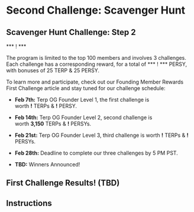 # Second Challenge: Scavenger Hunt
## Scavenger Hunt Challenge: Step 2
*** ! *** 


The program is limited to the top 100 members and involves 3 challenges. Each challenge has a corresponding reward, for a total of *** ! *** PERSY, with bonuses of 25 TERP & 25 PERSY.

To learn more and participate, check out our Founding Member Rewards First Challenge article and stay tuned for our challenge schedule:
- **Feb 7th:** Terp OG Founder Level 1, the first challenge is \
worth **!** TERPs & **!** PERSY.

- **Feb 14th:** Terp OG Founder Level 2, second challenge is \
worth **3,150** TERPs & **!** PERSYs.

- **Feb 21st:** Terp OG Founder Level 3, third challenge is worth **!** TERPs & **!** PERSYs.

- **Feb 28th:** Deadline to complete our three challenges by 5 PM PST.

- **TBD:** Winners Announced!

## First Challenge Results! (TBD)

## Instructions